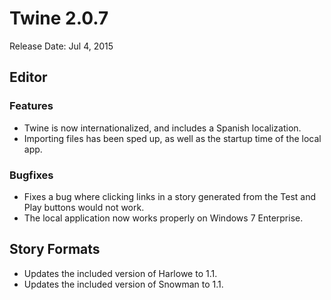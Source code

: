 # Twine 2.0.7

Release Date: Jul 4, 2015

## Editor

### Features

- Twine is now internationalized, and includes a Spanish localization.
- Importing files has been sped up, as well as the startup time of the local app.

### Bugfixes

- Fixes a bug where clicking links in a story generated from the Test and Play buttons would not work.
- The local application now works properly on Windows 7 Enterprise.

## Story Formats

- Updates the included version of Harlowe to 1.1.
- Updates the included version of Snowman to 1.1.

